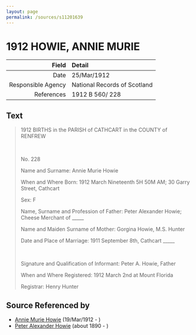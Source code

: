```yaml
---
layout: page
permalink: /sources/s11201639
---
```


# 1912 HOWIE, ANNIE MURIE

Field | Detail
---:|:---
Date | 25/Mar/1912
Responsible Agency | National Records of Scotland
References | 1912 B 560/ 228

## Text

> 1912 BIRTHS in the PARISH of CATHCART in the COUNTY of RENFREW
>
> <br/>
>
> No. 228
>
> Name and Surname: Annie Murie Howie
>
> When and Where Born: 1912 March Nineteenth 5H 50M AM; 30 Garry Street, Cathcart
>
> Sex: F
>
> Name, Surname and Profession of Father: Peter Alexander Howie; Cheese Merchant of _____
>
> Name and Maiden Surname of Mother: Gorgina Howie, M.S. Hunter
>
> Date and Place of Marriage: 1911 September 8th, Cathcart _____
>
> <br/>
>
> Signature and Qualification of Informant: Peter A. Howie, Father
>
> When and Where Registered: 1912 March 2nd at Mount Florida
>
> Registrar: Henry Hunter
>

## Source Referenced by

* [Annie Murie Howie](../people/@89893535@-annie-murie-howie-b1912-3-19-d.md) (19/Mar/1912 - )
* [Peter Alexander Howie](../people/@60521938@-peter-alexander-howie-b1890-d.md) (about 1890 - )

